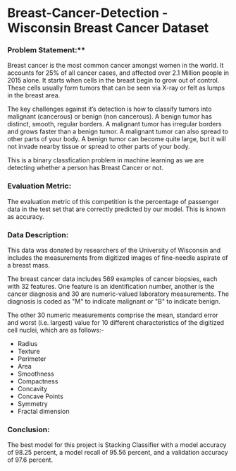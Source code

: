 # Breast-Cancer-Detection - Wisconsin Breast Cancer Dataset

### Problem Statement:**
Breast cancer is the most common cancer amongst women in the world. It accounts for 25% of all cancer cases, and affected over 2.1 Million people in 2015 alone. It starts when cells in the breast begin to grow out of control. These cells usually form tumors that can be seen via X-ray or felt as lumps in the breast area.

The key challenges against it’s detection is how to classify tumors into malignant (cancerous) or benign (non cancerous). A benign tumor has distinct, smooth, regular borders. A malignant tumor has irregular borders and grows faster than a benign tumor. A malignant tumor can also spread to other parts of your body. A benign tumor can become quite large, but it will not invade nearby tissue or spread to other parts of your body.

This is a binary classfication problem in machine learning as we are detecting whether a person has Breast Cancer or not.

### Evaluation Metric:
The evaluation metric of this competition is the percentage of passenger data in the test set that are correctly predicted by our model. This is known as accuracy.

### Data Description:
This data was donated by researchers of the University of Wisconsin and includes the measurements from digitized images of fine-needle aspirate of a breast mass.

The breast cancer data includes 569 examples of cancer biopsies, each with 32 features. One feature is an identification number, another is the cancer diagnosis and 30 are numeric-valued laboratory measurements. The diagnosis is coded as "M" to indicate malignant or "B" to indicate benign.

The other 30 numeric measurements comprise the mean, standard error and worst (i.e. largest) value for 10 different characteristics of the digitized cell nuclei, which are as follows:-

- Radius
- Texture
- Perimeter
- Area
- Smoothness
- Compactness
- Concavity
- Concave Points
- Symmetry
- Fractal dimension

### Conclusion:
The best model for this project is Stacking Classifier with a model accuracy of 98.25 percent, a model recall of 95.56 percent, and a validation accuracy of 97.6 percent.
